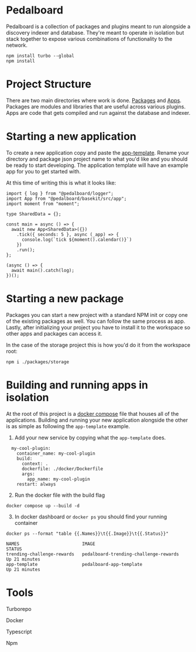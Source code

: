 # Pedalboard

Pedalboard is a collection of packages and plugins meant to run alongside a discovery indexer and database. They're meant to operate in isolation but stack together to expose various combinations of functionality to the network.

```
npm install turbo --global
npm install
```

# Project Structure

There are two main directories where work is done. [Packages](./packages) and [Apps](./apps). Packages are modules and libraries that are useful across various plugins. Apps are code that gets compiled and run against the database and indexer.

# Starting a new application

To create a new application copy and paste the [app-template](./apps/app-template/). Rename your directory and package json project name to what you'd like and you should be ready to start developing. The application template will have an example app for you to get started with.

At this time of writing this is what it looks like:

```
import { log } from "@pedalboard/logger";
import App from "@pedalboard/basekit/src/app";
import moment from "moment";

type SharedData = {};

const main = async () => {
  await new App<SharedData>({})
    .tick({ seconds: 5 }, async (_app) => {
      console.log(`tick ${moment().calendar()}`)
    })
    .run();
};

(async () => {
  await main().catch(log);
})();
```

# Starting a new package

Packages you can start a new project with a standard NPM init or copy one of the existing packages as well. You can follow the same process as app. Lastly, after initializing your project you have to install it to the workspace so other apps and packages can access it.

In the case of the storage project this is how you'd do it from the workspace root:

```
npm i ./packages/storage
```

# Building and running apps in isolation

At the root of this project is a [docker compose](./docker-compose.yml) file that houses all of the applications. Building and running your new application alongside the other is as simple as following the `app-template` example.

1. Add your new service by copying what the `app-template` does.

```
  my-cool-plugin:
    container_name: my-cool-plugin
    build:
      context: .
      dockerfile: ./docker/Dockerfile
      args:
        app_name: my-cool-plugin
    restart: always
```

2. Run the docker file with the build flag

```
docker compose up --build -d
```

3. In docker dashboard or `docker ps` you should find your running container

```
docker ps --format "table {{.Names}}\t{{.Image}}\t{{.Status}}"

NAMES                        IMAGE                                    STATUS
trending-challenge-rewards   pedalboard-trending-challenge-rewards    Up 21 minutes
app-template                 pedalboard-app-template                  Up 21 minutes
```

# Tools

Turborepo

Docker

Typescript

Npm
